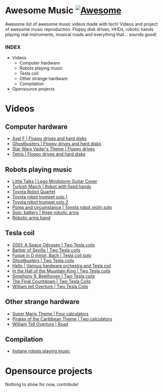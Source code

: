 # Awesome Music [![Awesome](https://awesome.re/badge.svg)](https://awesome.re)

Awesome list of awesome music videos made with tech!
Videos and project of awesome music reproduction. Floppy disk drives, HHDs, robotic hands playing real instruments, musical roads and everything that... sounds good!

### INDEX
 - Videos
	 - Computer hardware
	 - Robots playing music
	 - Tesla coil
	 - Other strange hardware
	 - Compilation
- Opensource projects

# Videos

## Computer hardware

- [ Axel F  | Floppy drives and hard disks](https://www.youtube.com/watch?v=7EwU-juNl1M)
-  [ Ghostbusters | Floppy drives and hard disks](https://www.youtube.com/watch?v=0XhxUT9vWCg)  
-  [ Star Wars Vader's Theme | Floppy drives](https://www.youtube.com/watch?v=LdgzsF_O7oI)
- [ Tetris | Floppy drives and hard disks](https://www.youtube.com/watch?v=8fh1CIupVXU)

## Robots playing music
- [Little Talks | Lego Mindstorm Guitar Cover](https://www.youtube.com/watch?v=cXgB3lIvPHI)
- [Turkish March | Robot with fixed hands](https://www.youtube.com/watch?v=hXrNCak63u0)
- [Toyota Robot Quartet](https://www.youtube.com/watch?v=kO5k3yGXuc8)
- [Toyota robot trumpet solo 1](https://www.youtube.com/watch?v=6fctULDctuA)
- [Toyota robot trumpet solo 2](https://www.youtube.com/watch?v=7P7KZVJG-VU)
- [Pomp and circumstance | Toyota robot violin solo](https://www.youtube.com/watch?v=yhGg6WhmBJI)
- [Solo: battery | three robotic arms](https://www.youtube.com/watch?v=qPT0TNj-YRk)
- [Robotic arms band](https://www.youtube.com/watch?v=bAdqazixuRY)

## Tesla coil

- [2001: A Space Odyssey | Two Tesla coils](https://www.youtube.com/watch?v=eerLKSZiXhY)
- [Barber of Seville | Two Tesla coils](https://www.youtube.com/watch?v=2I98OMxO-uE)
- [Fugue in D minor, Bach | Tesla coil solo](https://www.youtube.com/watch?v=eMvkZYN68AI)
- [Ghostbusters | Two Tesla coils](https://www.youtube.com/watch?v=1aLGu_J_-1U)
- [Hello | Various hardware orchestra and Tesla coil](https://www.youtube.com/watch?v=5M5ao1D4jWo)
- [In the Hall of the Mountain King | Two Tesla coils](https://www.youtube.com/watch?v=8LAhKkPUo_A)
- [Simphony 9, Beethoven | Two Tesla coils](https://www.youtube.com/watch?v=Gd8Xckc536o)
- [The Final Countdown | Two Tesla Coils](https://www.youtube.com/watch?v=pyTC0Ggufak)
- [William tell Overture | Two Tesla Coils](https://www.youtube.com/watch?v=1xVh_IgYtuA)

 
## Other strange hardware

- [Super Mario Theme | Four calculators](https://www.youtube.com/watch?v=vCWJoGSmrM8)
- [Pirates of the Caribbean Theme | Two calculators](https://www.youtube.com/watch?v=BKOhTVkt2xA&t=2s)
- [William Tell Overture | Road](https://www.youtube.com/watch?v=7zcgdoyinus)


## Compilation

- [Instane robots playing music](https://www.youtube.com/watch?v=rwh_acqT6J0)

# Opensource projects

Nothing to show for now, contribute!
